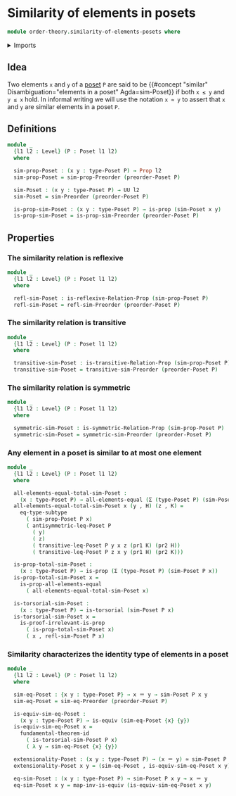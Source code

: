 # Similarity of elements in posets

```agda
module order-theory.similarity-of-elements-posets where
```

<details><summary>Imports</summary>

```agda
open import foundation.dependent-pair-types
open import foundation.equivalences
open import foundation.fundamental-theorem-of-identity-types
open import foundation.identity-types
open import foundation.binary-relations
open import foundation.propositions
open import foundation.subtypes
open import foundation.torsorial-type-families
open import foundation.universe-levels

open import order-theory.posets
open import order-theory.similarity-of-elements-preorders
```

</details>

## Idea

Two elements `x` and `y` of a [poset](order-theory.posets.md) `P` are said to be
{{#concept "similar" Disambiguation="elements in a poset" Agda=sim-Poset}} if
both `x ≤ y` and `y ≤ x` hold. In informal writing we will use the notation
`x ≈ y` to assert that `x` and `y` are similar elements in a poset `P`.

## Definitions

```agda
module _
  {l1 l2 : Level} (P : Poset l1 l2)
  where

  sim-prop-Poset : (x y : type-Poset P) → Prop l2
  sim-prop-Poset = sim-prop-Preorder (preorder-Poset P)

  sim-Poset : (x y : type-Poset P) → UU l2
  sim-Poset = sim-Preorder (preorder-Poset P)

  is-prop-sim-Poset : (x y : type-Poset P) → is-prop (sim-Poset x y)
  is-prop-sim-Poset = is-prop-sim-Preorder (preorder-Poset P)
```

## Properties

### The similarity relation is reflexive

```agda
module _
  {l1 l2 : Level} (P : Poset l1 l2)
  where

  refl-sim-Poset : is-reflexive-Relation-Prop (sim-prop-Poset P)
  refl-sim-Poset = refl-sim-Preorder (preorder-Poset P)
```

### The similarity relation is transitive

```agda
module _
  {l1 l2 : Level} (P : Poset l1 l2)
  where

  transitive-sim-Poset : is-transitive-Relation-Prop (sim-prop-Poset P)
  transitive-sim-Poset = transitive-sim-Preorder (preorder-Poset P)
```

### The similarity relation is symmetric

```agda
module _
  {l1 l2 : Level} (P : Poset l1 l2)
  where

  symmetric-sim-Poset : is-symmetric-Relation-Prop (sim-prop-Poset P)
  symmetric-sim-Poset = symmetric-sim-Preorder (preorder-Poset P)
```

### Any element in a poset is similar to at most one element

```agda
module _
  {l1 l2 : Level} (P : Poset l1 l2)
  where

  all-elements-equal-total-sim-Poset :
    (x : type-Poset P) → all-elements-equal (Σ (type-Poset P) (sim-Poset P x))
  all-elements-equal-total-sim-Poset x (y , H) (z , K) =
    eq-type-subtype
      ( sim-prop-Poset P x)
      ( antisymmetric-leq-Poset P
        ( y)
        ( z)
        ( transitive-leq-Poset P y x z (pr1 K) (pr2 H))
        ( transitive-leq-Poset P z x y (pr1 H) (pr2 K)))

  is-prop-total-sim-Poset :
    (x : type-Poset P) → is-prop (Σ (type-Poset P) (sim-Poset P x))
  is-prop-total-sim-Poset x =
    is-prop-all-elements-equal
      ( all-elements-equal-total-sim-Poset x)

  is-torsorial-sim-Poset :
    (x : type-Poset P) → is-torsorial (sim-Poset P x)
  is-torsorial-sim-Poset x =
    is-proof-irrelevant-is-prop
      ( is-prop-total-sim-Poset x)
      ( x , refl-sim-Poset P x)
```

### Similarity characterizes the identity type of elements in a poset

```agda
module _
  {l1 l2 : Level} (P : Poset l1 l2)
  where

  sim-eq-Poset : {x y : type-Poset P} → x ＝ y → sim-Poset P x y
  sim-eq-Poset = sim-eq-Preorder (preorder-Poset P)

  is-equiv-sim-eq-Poset :
    (x y : type-Poset P) → is-equiv (sim-eq-Poset {x} {y})
  is-equiv-sim-eq-Poset x =
    fundamental-theorem-id
      ( is-torsorial-sim-Poset P x)
      ( λ y → sim-eq-Poset {x} {y})

  extensionality-Poset : (x y : type-Poset P) → (x ＝ y) ≃ sim-Poset P x y
  extensionality-Poset x y = (sim-eq-Poset , is-equiv-sim-eq-Poset x y)

  eq-sim-Poset : (x y : type-Poset P) → sim-Poset P x y → x ＝ y
  eq-sim-Poset x y = map-inv-is-equiv (is-equiv-sim-eq-Poset x y)
```
